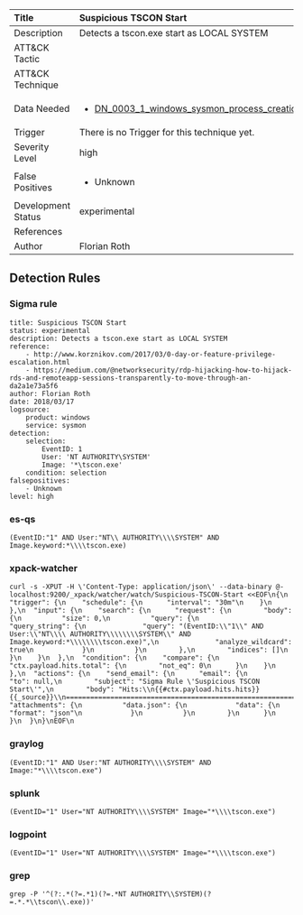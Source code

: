 | Title                | Suspicious TSCON Start                                                                                                                                                 |
|:---------------------|:------------------------------------------------------------------------------------------------------------------------------------------------------------|
| Description          | Detects a tscon.exe start as LOCAL SYSTEM                                                                                                                                           |
| ATT&amp;CK Tactic    | <ul></ul>  |
| ATT&amp;CK Technique | <ul></ul>                             |
| Data Needed          | <ul><li>[DN_0003_1_windows_sysmon_process_creation](../Data_Needed/DN_0003_1_windows_sysmon_process_creation.md)</li></ul>                                                         |
| Trigger              |  There is no Trigger for this technique yet.  |
| Severity Level       | high                                                                                                                                                 |
| False Positives      | <ul><li>Unknown</li></ul>                                                                  |
| Development Status   | experimental                                                                                                                                                |
| References           | <ul></ul>                                                          |
| Author               | Florian Roth                                                                                                                                                |


## Detection Rules

### Sigma rule

```
title: Suspicious TSCON Start
status: experimental
description: Detects a tscon.exe start as LOCAL SYSTEM 
reference: 
    - http://www.korznikov.com/2017/03/0-day-or-feature-privilege-escalation.html
    - https://medium.com/@networksecurity/rdp-hijacking-how-to-hijack-rds-and-remoteapp-sessions-transparently-to-move-through-an-da2a1e73a5f6
author: Florian Roth
date: 2018/03/17
logsource:
    product: windows
    service: sysmon
detection:
    selection:
        EventID: 1
        User: 'NT AUTHORITY\SYSTEM'
        Image: '*\tscon.exe'
    condition: selection
falsepositives:
    - Unknown
level: high

```




### es-qs
    
```
(EventID:"1" AND User:"NT\\ AUTHORITY\\\\SYSTEM" AND Image.keyword:*\\\\tscon.exe)
```


### xpack-watcher
    
```
curl -s -XPUT -H \'Content-Type: application/json\' --data-binary @- localhost:9200/_xpack/watcher/watch/Suspicious-TSCON-Start <<EOF\n{\n  "trigger": {\n    "schedule": {\n      "interval": "30m"\n    }\n  },\n  "input": {\n    "search": {\n      "request": {\n        "body": {\n          "size": 0,\n          "query": {\n            "query_string": {\n              "query": "(EventID:\\"1\\" AND User:\\"NT\\\\ AUTHORITY\\\\\\\\SYSTEM\\" AND Image.keyword:*\\\\\\\\tscon.exe)",\n              "analyze_wildcard": true\n            }\n          }\n        },\n        "indices": []\n      }\n    }\n  },\n  "condition": {\n    "compare": {\n      "ctx.payload.hits.total": {\n        "not_eq": 0\n      }\n    }\n  },\n  "actions": {\n    "send_email": {\n      "email": {\n        "to": null,\n        "subject": "Sigma Rule \'Suspicious TSCON Start\'",\n        "body": "Hits:\\n{{#ctx.payload.hits.hits}}{{_source}}\\n================================================================================\\n{{/ctx.payload.hits.hits}}",\n        "attachments": {\n          "data.json": {\n            "data": {\n              "format": "json"\n            }\n          }\n        }\n      }\n    }\n  }\n}\nEOF\n
```


### graylog
    
```
(EventID:"1" AND User:"NT AUTHORITY\\\\SYSTEM" AND Image:"*\\\\tscon.exe")
```


### splunk
    
```
(EventID="1" User="NT AUTHORITY\\\\SYSTEM" Image="*\\\\tscon.exe")
```


### logpoint
    
```
(EventID="1" User="NT AUTHORITY\\\\SYSTEM" Image="*\\\\tscon.exe")
```


### grep
    
```
grep -P '^(?:.*(?=.*1)(?=.*NT AUTHORITY\\SYSTEM)(?=.*.*\\tscon\\.exe))'
```


